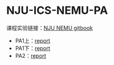 # NJU-ICS-NEMU-PA

课程实验链接：[NJU NEMU gitbook](https://nju-projectn.github.io/ics-pa-gitbook/ics2019/)

- PA1上：[report](./PA1-prev/report.pdf)
- PA1下：[report](./PA1-next/report.pdf)
- PA2：[report](./PA2/report.pdf)
